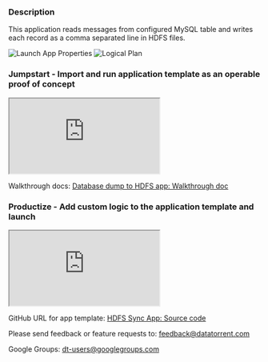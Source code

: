 ### Description
This application reads messages from configured MySQL table and writes each record as a comma separated line in HDFS files.

<div class="images">

![Launch App Properties](https://github.com/yogidevendra/docs/raw/SPOI-9416-docs-dthub-apps-1to6/docs/app-templates/images/database-to-hdfs/property-editor.png)
![Logical Plan](https://github.com/yogidevendra/docs/raw/SPOI-9416-docs-dthub-apps-1to6/docs/app-templates/images/database-to-hdfs/DAG.png)

</div>

### Jumpstart - Import and run application template as an operable proof of concept
<iframe src="https://drive.google.com/file/d/0B_F1TOOx-1HzanYyNkZHaVhhVTQ/preview?enablejsapi=1"  class="video" id="basicVideo" ga-track="basicVideo"></iframe>

Walkthrough docs: <a href="https://github.com/yogidevendra/docs/blob/SPOI-9416-docs-dthub-apps-1to6/docs/app-templates/database-to-hdfs.md"  class="docs" id="docs" ga-track="docs" target="_blank">Database dump to HDFS app: Walkthrough doc</a>

### Productize - Add custom logic to the application template and launch
<iframe src="https://drive.google.com/file/d/0B_F1TOOx-1Hzai1LcUxtMDdwNTQ/preview?enablejsapi=1"  class="video" id="advancedVideo" ga-track="advancedVideo"></iframe>

GitHub URL for app template: <a href="https://github.com/DataTorrent/app-templates/database-to-hdfs"  class="github" id="github" ga-track="github" target="_blank">HDFS Sync App: Source code</a>

Please send feedback or feature requests to: <a href="mailto:feedback@datatorrent.com"  class="feedback" id="feedback" ga-track="feedback">feedback@datatorrent.com</a>

Google Groups: <a href="mailto:dt-users@googlegroups.com"  class="maillist" id="maillist" ga-track="maillist">dt-users@googlegroups.com</a>
